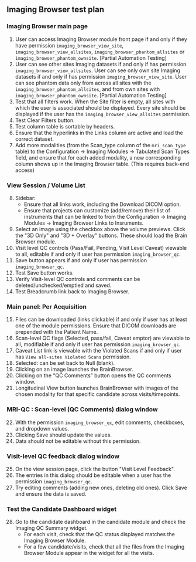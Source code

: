 ## Imaging Browser test plan
	
### Imaging Browser main page
1. User can access Imaging Browser module front page if and only if they have permission `imaging_browser_view_site`, `imaging_browser_view_allsites`, `imaging_browser_phantom_allsites` or `imaging_browser_phantom_ownsite`.
 [Partial Automation Testing]
2. User can see other sites Imaging datasets if and only if has permission `imaging_browser_view_allsites`. User can see only own site Imaging datasets if and only if has permission `imaging_browser_view_site`. User can see phantom data only from across all sites with the `imaging_browser_phantom_allsites`, and from own sites with `imaging_browser_phantom_ownsite`. 
 [Partial Automation Testing]
3. Test that all filters work. When the Site filter is empty, all sites with which the user is associated should be displayed. Every site should be displayed if the user has the `imaging_browser_view_allsites` permission.
4. Test Clear Filters button.
5. Test column table is sortable by headers.
6. Ensure that the hyperlinks in the Links column are active and load the correct dataset.
7. Add more modalities (from the Scan_type column of the `mri_scan_type` table) to the Configuration -> Imaging Modules -> Tabulated Scan Types field, and ensure that for each added modality, a new corresponding column shows up in the Imaging Browser table. (This requires back-end access)

### View Session / Volume List
8. Sidebar:  
   - Ensure that all links work, including the Download DICOM option. 
   - Ensure that projects can customize (add/remove) their list of instruments that can be linked to from the Configuration -> Imaging Modules -> Imaging Browser Links to Insruments.
9. Select an image using the checkbox above the volume previews. Click the "3D Only" and "3D + Overlay" buttons. These should load the Brain Browser module.
10. Visit level QC controls (Pass/Fail, Pending, Visit Level Caveat) viewable to all, editable if and only if user has permission `imaging_browser_qc`.
11. Save button appears if and only if user has permission `imaging_browser_qc`.
12. Test Save button works.
13. Verify Visit-level QC controls and comments can be deleted/unchecked/emptied and saved.
14. Test Breadcrumb link back to Imaging Browser.

### Main panel:  Per Acquisition
15. Files can be downloaded (links clickable) if and only if user has at least one of the module permissions. Ensure that DICOM downloads are
prepended with the Patient Name.
16. Scan-level QC flags (Selected, pass/fail, Caveat emptor) are viewable to all, modifiable if and only if user has permission `imaging_browser_qc`.  
17. Caveat List link is viewable with the Violated Scans if and only if user has `View all-sites Violated Scans` permission.
18. Selected:  can be set back to Null (blank).
19. Clicking on an image launches the BrainBrowser.
20. Clicking on the "QC Comments" button opens the QC comments window.
21. Longitudinal View button launches BrainBrowser with images of the chosen modality for that specific candidate across visits/timepoints.

### MRI-QC : Scan-level (QC Comments) dialog window
22. With the permission `imaging_browser_qc`, edit comments, checkboxes, and dropdown values. 
23. Clicking Save should update the values.
24. Data should not be editable without this permission.

### Visit-level QC feedback dialog window
25. On the view session page, click the button "Visit Level Feedback".
26. The entries in this dialog should be editable when a user has the permission `imaging_browser_qc`.
27. Try editing comments (adding new ones, deleting old ones). Click Save and ensure the data is saved.

### Test the Candidate Dashboard widget
28. Go to the candidate dashboard in the candidate module and check the Imaging QC Summary widget.
    - For each visit, check that the QC status displayed matches the Imaging Browser Module.
    - For a few candidate/visits, check that all the files from the Imaging Browser Module appear in the widget for all the visits.
